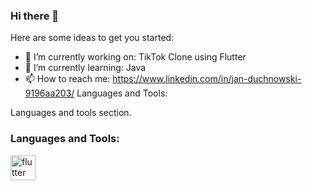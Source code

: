 ### Hi there 👋



Here are some ideas to get you started:

- 🔭 I’m currently working on: TikTok Clone using Flutter
- 🌱 I’m currently learning: Java
- 📫 How to reach me: https://www.linkedin.com/in/jan-duchnowski-9196aa203/
Languages and Tools:

Languages and tools section.
<h3 align="left">Languages and Tools:</h3>
<p align="left">  <a href="https://www.w3schools.com/cpp/" target="_blank"> <img src="https://devicons.github.io/devicon/devicon.git/icons/flutter/flutter-original.svg" alt="flutter" width="40" height="40"/> </p>




